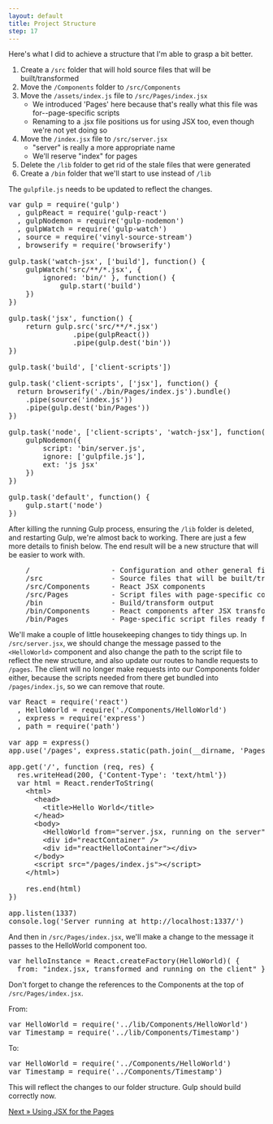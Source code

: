 ```yaml
---
layout: default
title: Project Structure
step: 17
---
```

Here's what I did to achieve a structure that I'm able to grasp a bit better.

1. Create a `/src` folder that will hold source files that will be built/transformed
1. Move the `/Components` folder to `/src/Components`
1. Move the `/assets/index.js` file to `/src/Pages/index.jsx`
    - We introduced 'Pages' here because that's really what this file was for--page-specific scripts
    - Renaming to a .jsx file positions us for using JSX too, even though we're not yet doing so
1. Move the `/index.jsx` file to `/src/server.jsx`
    - "server" is really a more appropriate name
    - We'll reserve "index" for pages
1. Delete the `/lib` folder to get rid of the stale files that were generated
1. Create a `/bin` folder that we'll start to use instead of `/lib`

The `gulpfile.js` needs to be updated to reflect the changes.

<pre class="brush: js">
var gulp = require('gulp')
  , gulpReact = require('gulp-react')
  , gulpNodemon = require('gulp-nodemon')
  , gulpWatch = require('gulp-watch')
  , source = require('vinyl-source-stream')
  , browserify = require('browserify')

gulp.task('watch-jsx', ['build'], function() {
    gulpWatch('src/**/*.jsx', {
        ignored: 'bin/' }, function() {
            gulp.start('build')
    })
})

gulp.task('jsx', function() {
    return gulp.src('src/**/*.jsx')
               .pipe(gulpReact())
               .pipe(gulp.dest('bin'))
})

gulp.task('build', ['client-scripts'])

gulp.task('client-scripts', ['jsx'], function() {
  return browserify('./bin/Pages/index.js').bundle()
    .pipe(source('index.js'))
    .pipe(gulp.dest('bin/Pages'))
})

gulp.task('node', ['client-scripts', 'watch-jsx'], function() {
    gulpNodemon({
        script: 'bin/server.js',
        ignore: ['gulpfile.js'],
        ext: 'js jsx'
    })
})

gulp.task('default', function() {
    gulp.start('node')
})
</pre>

After killing the running Gulp process, ensuring the `/lib` folder is deleted, and restarting Gulp, we're almost back to working.  There are just a few more details to finish below.  The end result will be a new structure that will be easier to work with.

<pre>
    /                   - Configuration and other general files
    /src                - Source files that will be built/transformed
    /src/Components     - React JSX components
    /src/Pages          - Script files with page-specific code
    /bin                - Build/transform output
    /bin/Components     - React components after JSX transform
    /bin/Pages          - Page-specific script files ready for use in the browser
</pre>

We'll make a couple of little housekeeping changes to tidy things up.  In `/src/server.jsx`, we should change the message passed to the `<HelloWorld>` component and also change the path to the script file to reflect the new structure, and also update our routes to handle requests to `/pages`.  The client will no longer make requests into our Components folder either, because the scripts needed from there get bundled into `/pages/index.js`, so we can remove that route.

<pre class="brush: js">
var React = require('react')
  , HelloWorld = require('./Components/HelloWorld')
  , express = require('express')
  , path = require('path')

var app = express()
app.use('/pages', express.static(path.join(__dirname, 'Pages')))

app.get('/', function (req, res) {
  res.writeHead(200, {'Content-Type': 'text/html'})
  var html = React.renderToString(
    &lt;html&gt;
      &lt;head&gt;
        &lt;title&gt;Hello World&lt;/title&gt;
      &lt;/head&gt;
      &lt;body&gt;
        &lt;HelloWorld from="server.jsx, running on the server" /&gt;
        &lt;div id="reactContainer" /&gt;
        &lt;div id="reactHelloContainer"&gt;&lt;/div&gt;
      &lt;/body&gt;
      &lt;script src="/pages/index.js"&gt;&lt;/script&gt;
    &lt;/html&gt;)

    res.end(html)
})

app.listen(1337)
console.log('Server running at http://localhost:1337/')
</pre>

And then in `/src/Pages/index.jsx`, we'll make a change to the message it passes to the HelloWorld component too.

<pre class="brush: js">
var helloInstance = React.createFactory(HelloWorld)( {
  from: "index.jsx, transformed and running on the client" } );
</pre>

Don't forget to change the references to the Components at the top of `/src/Pages/index.jsx`.

From:
<pre class="brush: js">
var HelloWorld = require('../lib/Components/HelloWorld')
var Timestamp = require('../lib/Components/Timestamp')
</pre>

To:
<pre class="brush: js">
var HelloWorld = require('../Components/HelloWorld')
var Timestamp = require('../Components/Timestamp')
</pre>

This will reflect the changes to our folder structure.  Gulp should build correctly now.


[Next » Using JSX for the Pages](18-jsx-pages)
